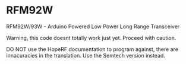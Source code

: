 RFM92W
=====

RFM92W/93W - Arduino Powered Low Power Long Range Transceiver

Warning, this code doesnt totally work just yet.  Proceed with caution.

DO NOT use the HopeRF documentation to program against, there are innacuracies in the translation.  Use the Semtech version instead.
